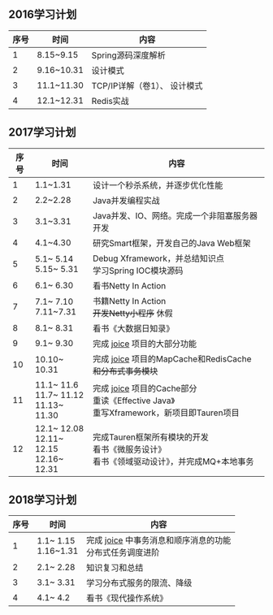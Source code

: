 ## 2016学习计划
| 序号|时间|内容|
|--------|--------|--------|
|1|8.15~9.15|Spring源码深度解析|
|2|9.16~10.31|设计模式|
|3|11.1~11.30|TCP/IP详解（卷1）、 设计模式|
|4|12.1~12.31|Redis实战|

## 2017学习计划
| 序号|时间|内容|
|--------|--------|--------|
|1|1.1~1.31|设计一个秒杀系统，并逐步优化性能|
|2|2.2~2.28|Java并发编程实战|
|3|3.1~3.31|Java并发、IO、网络。完成一个非阻塞服务器开发|
|4|4.1~4.30|研究Smart框架，开发自己的Java Web框架|
|5|5.1~ 5.14 <br> 5.15~ 5.31|Debug Xframework，并总结知识点 <br> 学习Spring IOC模块源码|
|6|6.1~ 6.30|看书Netty In Action|
|7|7.1~ 7.10 <br> 7.11~7.31|书籍Netty In Action <br> ~~开发Netty小程序~~    休假|
|8|8.1~ 8.31|看书《大数据日知录》|
|9|9.1~ 9.30|完成 [joice](https://github.com/huhuics/joice) 项目的大部分功能|
|10|10.10~ 10.31|完成 [joice](https://github.com/huhuics/joice) 项目的MapCache和RedisCache ~~和分布式事务模块~~|
|11|11.1~ 11.6 <br> 11.7~ 11.12 <br> 11.13~ 11.30|完成 [joice](https://github.com/huhuics/joice) 项目的Cache部分 <br> 重读《Effective Java》 <br> 重写Xframework，新项目即Tauren项目|
|12|12.1~ 12.08 <br> 12.11~ 12.15 <br> 12.16~ 12.31|完成Tauren框架所有模块的开发 <br> 看书《微服务设计》 <br> 看书《领域驱动设计》，并完成MQ+本地事务|

## 2018学习计划
| 序号|时间|内容|
|--------|--------|--------|
|1|1.1~ 1.15 <br> 1.16~1.31|完成 [joice](https://github.com/huhuics/joice) 中事务消息和顺序消息的功能 <br> 分布式任务调度进阶|
|2|2.1~ 2.28|知识复习和总结|
|3|3.1~ 3.31|学习分布式服务的限流、降级|
|4|4.1~ 4.2|看书《现代操作系统》|

